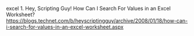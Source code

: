 excel
1.
Hey, Scripting Guy! How Can I Search For Values in an Excel Worksheet?
https://blogs.technet.com/b/heyscriptingguy/archive/2008/01/18/how-can-i-search-for-values-in-an-excel-worksheet.aspx
